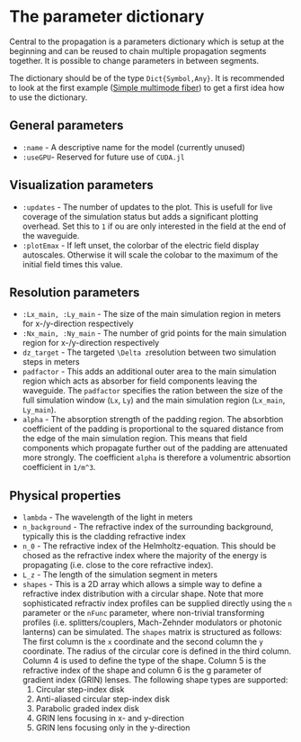 # The parameter dictionary

Central to the propagation is a parameters dictionary which is setup at the beginning and can be reused to chain multiple propagation segments together. It is possible to change parameters in between segments.

The dictionary should be of the type `Dict{Symbol,Any}`. It is recommended to look at the first example ([Simple multimode fiber](@ref)) to get a first idea how to use the dictionary.

## General parameters

* `:name` - A descriptive name for the model (currently unused)
* `:useGPU`- Reserved for future use of `CUDA.jl`

## Visualization parameters

* `:updates` -  The number of updates to the plot. This is usefull for live coverage of the simulation status but adds a significant plotting overhead. Set this to `1` if ou are only interested in the field at the end of the waveguide.
* `:plotEmax` - If left unset, the colorbar of the electric field display autoscales. Otherwise it will scale the colobar to the maximum of the initial field times this value.

## Resolution parameters

* `:Lx_main, :Ly_main` - The size of the main simulation region in meters for x-/y-direction respectively
* `:Nx_main, :Ny_main` - The number of grid points for the main simulation region for x-/y-direction respectively
* `dz_target` - The targeted ``\Delta z``resolution between two simulation steps in meters
* `padfactor` - This adds an additional outer area to the main simulation region which acts as absorber for field components leaving the waveguide. The `padfactor` specifies the ration between the size of the full simulation window (`Lx`, `Ly`) and the main simulation region (`Lx_main`, `Ly_main`).
* `alpha` - The absorption strength of the padding region. The absorbtion coefficient of the padding is proportional to the squared distance from the edge of the main simulation region. This means that field components which propagate further out of the padding are attenuated more strongly. The coefficient `alpha` is therefore a volumentric absortion coefficient in ``1/m^3``.

## Physical properties

* `lambda` - The wavelength of the light in meters
* `n_background` - The refractive index of the surrounding background, typically this is the cladding refractive index
* `n_0` - The refractive index of the Helmholtz-equation. This should be chosed as the refractive index where the majority of the energy is propagating (i.e. close to the core refractive index).
* `L_z` - The length of the simulation segment in meters
* `shapes` - This is a 2D array which allows a simple way to define a refractive index distribution with a circular shape. Note that more sophisticated refractiv index profiles can be supplied directly using the `n` parameter or the `nFunc` parameter, where non-trivial transforming profiles (i.e. splitters/couplers, Mach-Zehnder modulators or photonic lanterns) can be simulated. The `shapes` matrix is structured as follows: The first column is the `x` coordinate and the second column the `y` coordinate. The radius of the circular core is defined in the third column. Column 4 is used to define the type of the shape. Column 5 is the refractive index of the shape and column 6 is the g parameter of gradient index (GRIN) lenses. The following shape types are supported:
    1. Circular step-index disk
    2. Anti-aliased circular step-index disk
    3. Parabolic graded index disk
    4. GRIN lens focusing in x- and y-direction
    5. GRIN lens focusing only in the y-direction